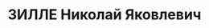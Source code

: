 ---
title: ЗИЛЛЕ Николай Яковлевич
description: Род. в 1896, член ВКП(б) в 1925-1937. Помощник командира 194-го стрелкового
  полка 65-й стрелковой дивизии, капитан. Арестован 17.06.1937. Приговорен к ВМН 15.01.1938.
  Расстрелян 15.01.1938
---